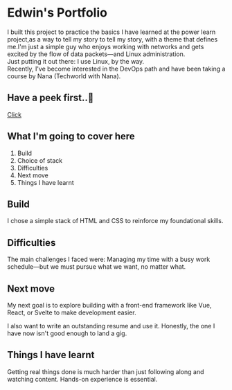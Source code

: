 # Edwin's Portfolio

I built this project to practice the basics I have learned at the power learn project,as a way to tell my story to tell my story, with a theme that defines me.I'm just a simple guy who enjoys working with networks and gets excited by the flow of data packets—and Linux administration.  
Just putting it out there: I use Linux, by the way.  
Recently, I've become interested in the DevOps path and have been taking a course by Nana (Techworld with Nana).

## Have a peek first..👀 

[Click](https://github.com/codewin1/edwinmurimi)

## What I'm going to cover here

1. Build
2. Choice of stack
3. Difficulties
4. Next move
5. Things I have learnt

## Build

I chose a simple stack of HTML and CSS to reinforce my foundational skills.

## Difficulties

The main challenges I faced were:
 Managing my time with a busy work schedule—but we must pursue what we want, no matter what.

## Next move

My next goal is to explore building with a front-end framework like Vue, React, or Svelte to make development easier.

I also want to write an outstanding resume and use it. Honestly, the one I have now isn't good enough to land a gig.

## Things I have learnt

Getting real things done is much harder than just  following along and watching content. Hands-on experience is essential.
